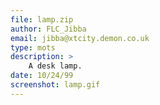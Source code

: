 ```yaml
---
file: lamp.zip
author: FLC_Jibba
email: jibba@xtcity.demon.co.uk
type: mots
description: >
    A desk lamp.
date: 10/24/99
screenshot: lamp.gif
---
```

